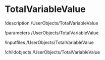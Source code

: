 <!-- MOOSE Documentation Stub: Remove this when content is added. -->

# TotalVariableValue
!description /UserObjects/TotalVariableValue

!parameters /UserObjects/TotalVariableValue

!inputfiles /UserObjects/TotalVariableValue

!childobjects /UserObjects/TotalVariableValue
